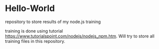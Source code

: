 # Hello-World
repository to store results of my node.js training

training is done using tutorial https://www.tutorialspoint.com/nodejs/nodejs_npm.htm. Will try to store all training files in this repository.
